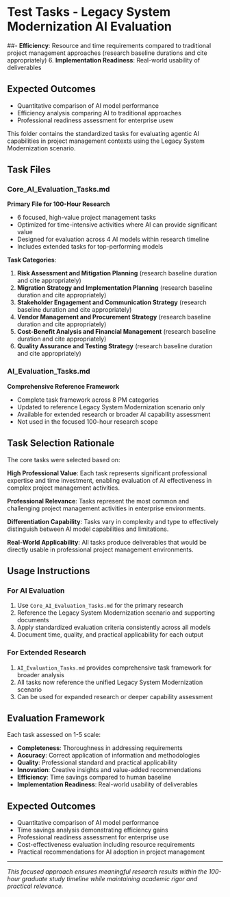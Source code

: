# Test Tasks - Legacy System Modernization AI Evaluation

##- **Efficiency**: Resource and time requirements compared to traditional project management approaches (research baseline durations and cite appropriately)
6. **Implementation Readiness**: Real-world usability of deliverables

## Expected Outcomes

- Quantitative comparison of AI model performance
- Efficiency analysis comparing AI to traditional approaches
- Professional readiness assessment for enterprise usew

This folder contains the standardized tasks for evaluating agentic AI capabilities in project management contexts using the Legacy System Modernization scenario.

## Task Files

### Core_AI_Evaluation_Tasks.md
**Primary File for 100-Hour Research**
- 6 focused, high-value project management tasks
- Optimized for time-intensive activities where AI can provide significant value
- Designed for evaluation across 4 AI models within research timeline
- Includes extended tasks for top-performing models

**Task Categories**:
1. **Risk Assessment and Mitigation Planning** (research baseline duration and cite appropriately)
2. **Migration Strategy and Implementation Planning** (research baseline duration and cite appropriately)
3. **Stakeholder Engagement and Communication Strategy** (research baseline duration and cite appropriately)
4. **Vendor Management and Procurement Strategy** (research baseline duration and cite appropriately)
5. **Cost-Benefit Analysis and Financial Management** (research baseline duration and cite appropriately)
6. **Quality Assurance and Testing Strategy** (research baseline duration and cite appropriately)

### AI_Evaluation_Tasks.md
**Comprehensive Reference Framework**
- Complete task framework across 8 PM categories
- Updated to reference Legacy System Modernization scenario only
- Available for extended research or broader AI capability assessment
- Not used in the focused 100-hour research scope

## Task Selection Rationale

The core tasks were selected based on:

**High Professional Value**: Each task represents significant professional expertise and time investment, enabling evaluation of AI effectiveness in complex project management activities.

**Professional Relevance**: Tasks represent the most common and challenging project management activities in enterprise environments.

**Differentiation Capability**: Tasks vary in complexity and type to effectively distinguish between AI model capabilities and limitations.

**Real-World Applicability**: All tasks produce deliverables that would be directly usable in professional project management environments.

## Usage Instructions

### For AI Evaluation
1. Use `Core_AI_Evaluation_Tasks.md` for the primary research
2. Reference the Legacy System Modernization scenario and supporting documents
3. Apply standardized evaluation criteria consistently across all models
4. Document time, quality, and practical applicability for each output

### For Extended Research
1. `AI_Evaluation_Tasks.md` provides comprehensive task framework for broader analysis
2. All tasks now reference the unified Legacy System Modernization scenario
3. Can be used for expanded research or deeper capability assessment

## Evaluation Framework

Each task assessed on 1-5 scale:
- **Completeness**: Thoroughness in addressing requirements
- **Accuracy**: Correct application of information and methodologies
- **Quality**: Professional standard and practical applicability
- **Innovation**: Creative insights and value-added recommendations
- **Efficiency**: Time savings compared to human baseline
- **Implementation Readiness**: Real-world usability of deliverables

## Expected Outcomes

- Quantitative comparison of AI model performance
- Time savings analysis demonstrating efficiency gains
- Professional readiness assessment for enterprise use
- Cost-effectiveness evaluation including resource requirements
- Practical recommendations for AI adoption in project management

---

*This focused approach ensures meaningful research results within the 100-hour graduate study timeline while maintaining academic rigor and practical relevance.*
